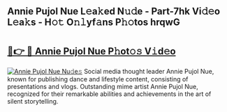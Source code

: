 ## Annie Pujol Nue L𝚎a𝚔ed N𝚞𝚍e - Part-7hk Vi𝚍𝚎o L𝚎a𝚔s - H𝚘𝚝 O𝚗𝚕yf𝚊ns P𝚑𝚘tos hrqwG

# <h2><a href="http://kf3uy35.oniu.top/?m=Annie+Pujol+Nue">🔗👉 🔴 Annie Pujol Nue P𝚑ot𝚘𝚜 V𝚒d𝚎o</a></h2>

[![Annie Pujol Nue Nu𝚍e𝚜](https://i.imgur.com/0qMVB7G.gif)](http://kf3uy35.oniu.top/?m=Annie+Pujol+Nue)
Social media thought leader Annie Pujol Nue, known for publishing dance and lifestyle content, consisting of presentations and vlogs. Outstanding mime artist Annie Pujol Nue, recognized for their remarkable abilities and achievements in the art of silent storytelling.  
